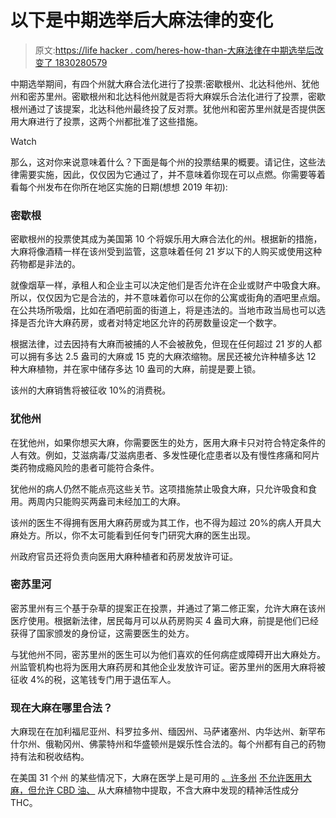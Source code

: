 # 以下是中期选举后大麻法律的变化

> 原文:[https://life hacker . com/heres-how-than-大麻法律在中期选举后改变了 1830280579](https://lifehacker.com/heres-how-marijuana-laws-have-changed-after-the-midterm-1830280579)

中期选举期间，有四个州就大麻合法化进行了投票:密歇根州、北达科他州、犹他州和密苏里州。密歇根州和北达科他州就是否将大麻娱乐合法化进行了投票，密歇根州通过了该提案，北达科他州最终投了反对票。犹他州和密苏里州就是否提供医用大麻进行了投票，这两个州都批准了这些措施。

Watch

那么，这对你来说意味着什么？下面是每个州的投票结果的概要。请记住，这些法律需要实施，因此，仅仅因为它通过了，并不意味着你现在可以点燃。你需要等着看每个州发布在你所在地区实施的日期(想想 2019 年初):

### 密歇根

密歇根州的投票使其成为美国第 10 个将娱乐用大麻合法化的州。根据新的措施，大麻将像酒精一样在该州受到监管，这意味着任何 21 岁以下的人购买或使用这种药物都是非法的。

就像烟草一样，承租人和企业主可以决定他们是否允许在企业或财产中吸食大麻。所以，仅仅因为它是合法的，并不意味着你可以在你的公寓或街角的酒吧里点烟。在公共场所吸烟，比如在酒吧前面的街道上，将是违法的。当地市政当局也可以选择是否允许大麻药房，或者对特定地区允许的药房数量设定一个数字。

根据法律，过去因持有大麻而被捕的人不会被赦免，但现在任何超过 21 岁的人都可以拥有多达 2.5 盎司的大麻或 15 克的大麻浓缩物。居民还被允许种植多达 12 种大麻植物，并在家中储存多达 10 盎司的大麻，前提是要上锁。

该州的大麻销售将被征收 10%的消费税。

### 犹他州

在犹他州，如果你想买大麻，你需要医生的处方，医用大麻卡只对符合特定条件的人有效。例如，艾滋病毒/艾滋病患者、多发性硬化症患者以及有慢性疼痛和阿片类药物成瘾风险的患者可能符合条件。

犹他州的病人仍然不能点亮这些关节。这项措施禁止吸食大麻，只允许吸食和食用。两周内只能购买两盎司未经加工的大麻。

该州的医生不得拥有医用大麻药房或为其工作，也不得为超过 20%的病人开具大麻处方。所以，你不太可能看到任何专门研究大麻的医生出现。

州政府官员还将负责向医用大麻种植者和药房发放许可证。

### 密苏里河

密苏里州有三个基于杂草的提案正在投票，并通过了第二修正案，允许大麻在该州医疗使用。根据新法律，居民每月可以从药房购买 4 盎司大麻，前提是他们已经获得了国家颁发的身份证，这需要医生的处方。

与犹他州不同，密苏里州的医生可以为他们喜欢的任何病症或障碍开出大麻处方。州监管机构也将为医用大麻药房和其他企业发放许可证。密苏里州的医用大麻将被征收 4%的税，这笔钱专门用于退伍军人。

### 现在大麻在哪里合法？

大麻现在在加利福尼亚州、科罗拉多州、缅因州、马萨诸塞州、内华达州、新罕布什尔州、俄勒冈州、佛蒙特州和华盛顿州是娱乐性合法的。每个州都有自己的药物持有法和税收结构。

在美国 31 个州 的某些情况下，大麻在医学上是可用的 [。许多州](https://en.wikipedia.org/wiki/Legality_of_cannabis_by_U.S._jurisdiction) [不允许医用大麻，但允许 CBD 油、](https://vitals.lifehacker.com/what-you-should-know-about-cbd-oil-1825430458) 从大麻植物中提取，不含大麻中发现的精神活性成分 THC。